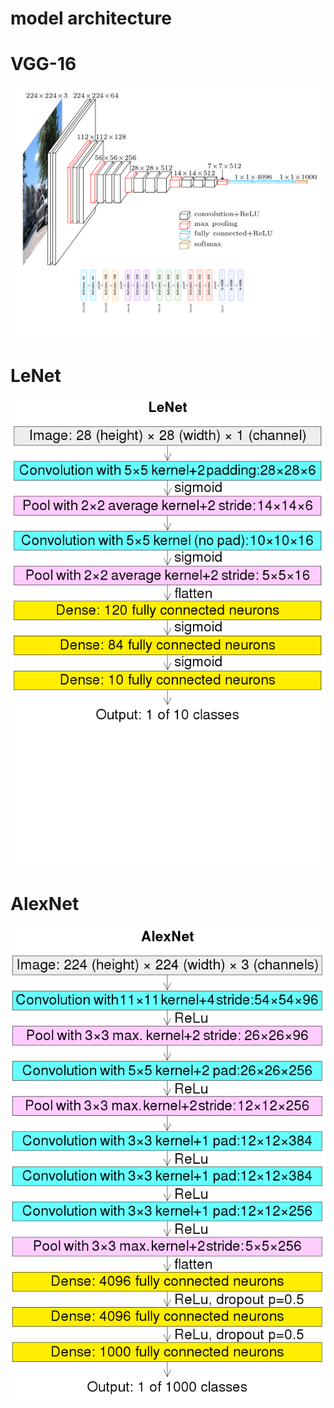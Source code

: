 # model architecture

# VGG-16
![VGG-16](https://github.com/Locchuong96/Machine-Learning/blob/main/model_architecture/VGG-16.png)

# LeNet
![LeNet](https://github.com/Locchuong96/Machine-Learning/blob/main/model_architecture/LeNet.png)

# AlexNet
![ALexNet](https://github.com/Locchuong96/Machine-Learning/blob/main/model_architecture/AlexNet.png)
